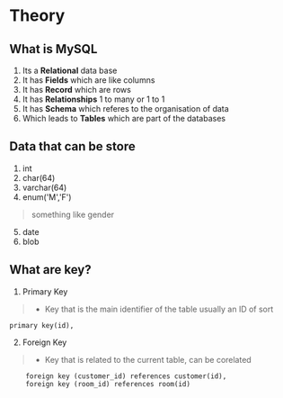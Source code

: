 # Theory

## What is MySQL

1. Its a **Relational** data base
2. It has **Fields** which are like columns
3. It has **Record** which are rows
4. It has **Relationships** 1 to many or 1 to 1
5. It has **Schema** which referes to the organisation of data
6. Which leads to **Tables** which are part of the databases

## Data that can be store

1. int
2. char(64)
3. varchar(64)
4. enum('M','F')
> something like gender
5. date
6. blob

## What are key?
1. Primary Key
> - Key that is the main identifier of the table usually an ID of sort
```
primary key(id),
```
2. Foreign Key
> - Key that is related to the current table, can be corelated
```
    foreign key (customer_id) references customer(id),
    foreign key (room_id) references room(id)
```